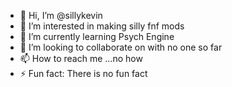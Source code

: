 - 👋 Hi, I’m @sillykevin
- 👀 I’m interested in making silly fnf mods
- 🌱 I’m currently learning Psych Engine
- 💞️ I’m looking to collaborate on with no one so far
- 📫 How to reach me ...no how
- ⚡ Fun fact: There is no fun fact

<!---
sillykevin/sillykevin is a ✨ special ✨ repository because its `README.md` (this file) appears on your GitHub profile.
You can click the Preview link to take a look at your changes.
--->
